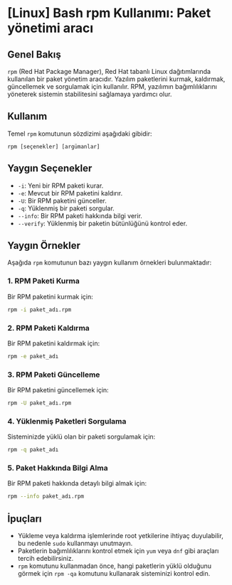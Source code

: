 # [Linux] Bash rpm Kullanımı: Paket yönetimi aracı

## Genel Bakış
`rpm` (Red Hat Package Manager), Red Hat tabanlı Linux dağıtımlarında kullanılan bir paket yönetim aracıdır. Yazılım paketlerini kurmak, kaldırmak, güncellemek ve sorgulamak için kullanılır. RPM, yazılımın bağımlılıklarını yöneterek sistemin stabilitesini sağlamaya yardımcı olur.

## Kullanım
Temel `rpm` komutunun sözdizimi aşağıdaki gibidir:

```
rpm [seçenekler] [argümanlar]
```

## Yaygın Seçenekler
- `-i`: Yeni bir RPM paketi kurar.
- `-e`: Mevcut bir RPM paketini kaldırır.
- `-U`: Bir RPM paketini günceller.
- `-q`: Yüklenmiş bir paketi sorgular.
- `--info`: Bir RPM paketi hakkında bilgi verir.
- `--verify`: Yüklenmiş bir paketin bütünlüğünü kontrol eder.

## Yaygın Örnekler
Aşağıda `rpm` komutunun bazı yaygın kullanım örnekleri bulunmaktadır:

### 1. RPM Paketi Kurma
Bir RPM paketini kurmak için:
```bash
rpm -i paket_adı.rpm
```

### 2. RPM Paketi Kaldırma
Bir RPM paketini kaldırmak için:
```bash
rpm -e paket_adı
```

### 3. RPM Paketi Güncelleme
Bir RPM paketini güncellemek için:
```bash
rpm -U paket_adı.rpm
```

### 4. Yüklenmiş Paketleri Sorgulama
Sisteminizde yüklü olan bir paketi sorgulamak için:
```bash
rpm -q paket_adı
```

### 5. Paket Hakkında Bilgi Alma
Bir RPM paketi hakkında detaylı bilgi almak için:
```bash
rpm --info paket_adı.rpm
```

## İpuçları
- Yükleme veya kaldırma işlemlerinde root yetkilerine ihtiyaç duyulabilir, bu nedenle `sudo` kullanmayı unutmayın.
- Paketlerin bağımlılıklarını kontrol etmek için `yum` veya `dnf` gibi araçları tercih edebilirsiniz.
- `rpm` komutunu kullanmadan önce, hangi paketlerin yüklü olduğunu görmek için `rpm -qa` komutunu kullanarak sisteminizi kontrol edin.